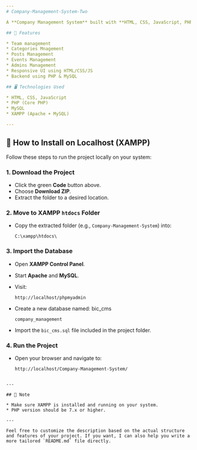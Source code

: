 ```yaml
---
# Company-Management-System-Two

A **Company Management System** built with **HTML, CSS, JavaScript, PHP**, and **MySQL**, designed to manage company operations like employees, departments, tasks, and more. This system runs on a local server using **XAMPP**.

## 🔧 Features

* Team management
* Categories Mnagement
* Posts Management
* Events Management
* Admins Management
* Responsive UI using HTML/CSS/JS
* Backend using PHP & MySQL

## 🖥️ Technologies Used

* HTML, CSS, JavaScript
* PHP (Core PHP)
* MySQL
* XAMPP (Apache + MySQL)

---
```


## 🚀 How to Install on Localhost (XAMPP)

Follow these steps to run the project locally on your system:

### 1. Download the Project

* Click the green **Code** button above.
* Choose **Download ZIP**.
* Extract the folder to a desired location.

### 2. Move to XAMPP `htdocs` Folder

* Copy the extracted folder (e.g., `Company-Management-System`) into:

  ```
  C:\xampp\htdocs\
  ```

### 3. Import the Database

* Open **XAMPP Control Panel**.
* Start **Apache** and **MySQL**.
* Visit:

  ```
  http://localhost/phpmyadmin
  ```
* Create a new database named: bic_cms

  ```
  company_management
  ```
* Import the `bic_cms.sql` file included in the project folder.

### 4. Run the Project

* Open your browser and navigate to:

  ```
  http://localhost/Company-Management-System/
  ```
```

---

## 📌 Note

* Make sure XAMPP is installed and running on your system.
* PHP version should be 7.x or higher.

---

Feel free to customize the description based on the actual structure and features of your project. If you want, I can also help you write a more tailored `README.md` file directly.
